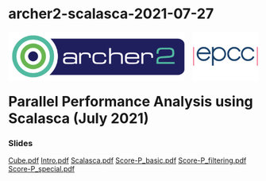 # archer2-scalasca-2021-07-27

<img src="./images/Archer2_logo.png" width="355" height="100"
align="left"> <img src="./images/epcc_logo.jpg" align="right"
width="133" height="100">

<br /><br /><br /><br /><br />

# Parallel Performance Analysis using Scalasca (July 2021)

<h3>Slides</h3>

<a href="Cube.pdf">Cube.pdf</a>
<a href="Intro.pdf">Intro.pdf</a>
<a href="Scalasca.pdf">Scalasca.pdf</a>
<a href="Score-P_basic.pdf">Score-P_basic.pdf</a>
<a href="Score-P_filtering.pdf">Score-P_filtering.pdf</a>
<a href="Score-P_special.pdf">Score-P_special.pdf</a>

